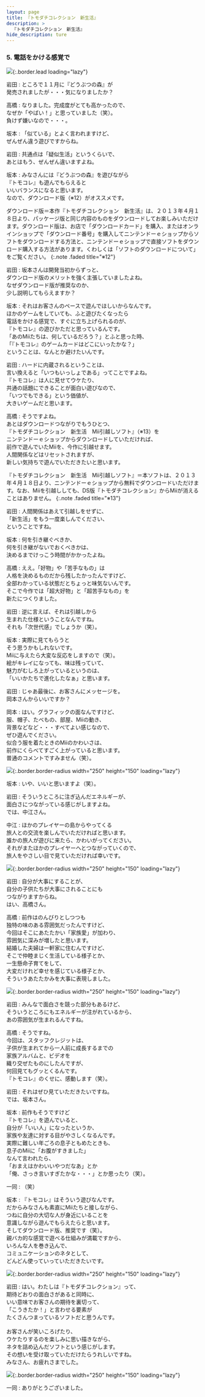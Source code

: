 ```yaml
---
layout: page
title: 『トモダチコレクション　新生活』
description: >
  『トモダチコレクション　新生活』
hide_description: ture
---
```


### 5. 電話をかける感覚で

![](/interviews/jp/3ds/ec6j/vol1/img/mainvisual5.jpg){:.border.lead loading="lazy"}

岩田
: ところで１１月に『どうぶつの森』が<br>発売されましたが・・・気になりましたか？ 

高橋
: なりました。完成度がとても高かったので、<br>なぜか「やばい！」と思っていました（笑）。<br>負けず嫌いなので・・・。

坂本
: 「似ている」とよく言われますけど、<br>ぜんぜん違う遊びですからね。

岩田
: 共通点は「疑似生活」というくらいで、<br>あとはもう、ぜんぜん違いますよね。

坂本
: みなさんには『どうぶつの森』を遊びながら<br>『トモコレ』も遊んでもらえると<br>いいバランスになると思います。<br>なので、ダウンロード版（※12）がオススメです。

ダウンロード版＝本作『トモダチコレクション　新生活』は、２０１３年４月１８日より、パッケージ版と同じ内容のものをダウンロードしてお楽しみいただけます。ダウンロード版は、お店で「ダウンロードカード」を購入、またはオンラインショップで「ダウンロード番号」を購入してニンテンドーｅショップからソフトをダウンロードする方法と、ニンテンドーｅショップで直接ソフトをダウンロード購入する方法があります。くわしくは「ソフトのダウンロードについて」をご覧ください。
{:.note .faded title="※12"}

岩田
: 坂本さんは開発当初からずっと、<br>ダウンロード版のメリットを強く主張していましたよね。<br>なぜダウンロード版が推奨なのか、<br>少し説明してもらえますか？

坂本
: それはお客さんのペースで遊んでほしいからなんです。<br>ほかのゲームをしていても、ふと遊びたくなったら<br>電話をかける感覚で、すぐに立ち上げられるのが、<br>『トモコレ』の遊びかただと思っているんです。<br>「あのMiiたちは、何しているだろう？」とふと思った時、<br>「『トモコレ』のゲームカードはどこにいったかな？」<br>ということは、なんとか避けたいんです。

岩田
: ハードに内蔵されるということは、<br>言い換えると「いつもいっしょである」ってことですよね。<br>『トモコレ』は人に見せてウケたり、<br>共通の話題にできることが面白い遊びなので、<br>「いつでもできる」という価値が、<br>大きいゲームだと思います。

高橋
: そうですよね。<br>あとはダウンロードつながりでもうひとつ、<br>『トモダチコレクション　新生活　Mii引越しソフト』（※13）を<br>ニンテンドーｅショップからダウンロードしていただければ、<br>前作で遊んでいたMiiを、今作に引越せます。<br>人間関係などはリセットされますが、<br>新しい気持ちで遊んでいただきたいと思います。

『トモダチコレクション　新生活　Mii引越しソフト』＝本ソフトは、２０１３年４月１８日より、ニンテンドーｅショップから無料でダウンロードいただけます。なお、Miiを引越ししても、DS版『トモダチコレクション』からMiiが消えることはありません。
{:.note .faded title="※13"}

岩田
: 人間関係はあえて引越しをせずに、<br>「新生活」をもう一度楽しんでください、<br>ということですね。

坂本
: 何を引き継ぐべきか、<br>何を引き継がないでおくべきかは、<br>決めるまでけっこう時間がかかったよね。

高橋
: ええ。「好物」や「苦手なもの」は<br>人格を決めるものだから残したかったんですけど、<br>全部わかっている状態だとちょっと味気ないんです。<br>そこで今作では「超大好物」と「超苦手なもの」を<br>新たにつくりました。

岩田
: 逆に言えば、それは引越しから<br>生まれた仕様ということなんですね。<br>それも「次世代感」でしょうか（笑）。

坂本
: 実際に見てもらうと<br>そう思うかもしれないです。<br>Miiに与えたら大変な反応をしますので（笑）。<br>絵がキレイになっても、味は残っていて、<br>魅力がむしろ上がっているというのは、<br>「いいかたちで進化したなぁ」と思います。

岩田
: じゃあ最後に、お客さんにメッセージを。<br>岡本さんからいいですか？

岡本
: はい。グラフィックの面なんですけど、<br>服、帽子、たべもの、部屋、Miiの動き、<br>背景などなど・・・すべてよい感じなので、<br>ぜひ遊んでください。<br>似合う服を着たときのMiiのかわいさは、<br>前作にくらべてすごく上がっていると思います。<br>普通のコメントですみません（笑）。

![](/interviews/jp/3ds/ec6j/vol1/img/photo13.jpg){:.border.border-radius width="250" height="150"  loading="lazy"}

坂本
: いや、いいと思いますよ（笑）。

岩田
: そういうところに注ぎ込んだエネルギーが、<br>面白さにつながっている感じがしますよね。<br>では、中江さん。

中江
: ほかのプレイヤーの島からやってくる<br>旅人との交流を楽しんでいただければと思います。<br>誰かの旅人が遊びに来たら、かわいがってください。<br>それがまたほかのプレイヤーへとつながっていくので、<br>旅人をやさしい目で見ていただければ幸いです。

![](/interviews/jp/3ds/ec6j/vol1/img/photo14.jpg){:.border.border-radius width="250" height="150"  loading="lazy"}

岩田
: 自分が大事にすることが、<br>自分の子供たちが大事にされることにも<br>つながりますからね。<br>はい、高橋さん。

高橋
: 前作はのんびりとしつつも<br>独特の味のある雰囲気だったんですけど、<br>今回はそこにあたたかい「家族愛」が加わり、<br>雰囲気に深みが増したと思います。<br>結婚した夫婦は一軒家に住むんですけど、<br>そこで仲睦まじく生活している様子とか、<br>一生懸命子育てをして、<br>大変だけれど幸せを感じている様子とか、<br>そういうあたたかみを大事に表現しました。

![](/interviews/jp/3ds/ec6j/vol1/img/photo15.jpg){:.border.border-radius width="250" height="150"  loading="lazy"}

岩田
: みんなで面白さを競った部分もあるけど、<br>そういうところにもエネルギーが注がれているから、<br>あの雰囲気が生まれるんですね。

高橋
: そうですね。<br>今回は、スタッフクレジットは、<br>子供が生まれてから一人前に成長するまでの<br>家族アルバムと、ビデオを<br>織り交ぜたものにしたんですが、<br>何回見てもグッとくるんです。<br>『トモコレ』のくせに、感動します（笑）。

岩田
: それはぜひ見ていただきたいですね。<br>では、坂本さん。

坂本
: 前作もそうですけど<br>『トモコレ』を遊んでいると、<br>自分が「いい人」になったというか、<br>家族や友達に対する目がやさしくなるんです。<br>実際に難しい年ごろの息子ともめたときも、<br>息子のMiiに「お腹がすきました」<br>なんて言われたら、<br>「おまえはかわいいやつだなあ」とか<br>「俺、さっき言いすぎたかな・・・」とか思ったり（笑）。

一同
: （笑）

坂本
: 『トモコレ』はそういう遊びなんです。<br>だからみなさんも素直にMiiたちと接しながら、<br>つねに自分の大切な人が身近にいることを<br>意識しながら遊んでもらえたらと思います。<br>そしてダウンロード版、推奨です（笑）。<br>親バカ的な感覚で遊べる仕組みが満載ですから、<br>いろんな人を巻き込んで、<br>コミュニケーションのネタとして、<br>どんどん使っていっていただきたいです。

![](/interviews/jp/3ds/ec6j/vol1/img/photo16.jpg){:.border.border-radius width="250" height="150"  loading="lazy"}

岩田
: はい。わたしは『トモダチコレクション』って、<br>期待どおりの面白さがあると同時に、<br>いい意味でお客さんの期待を裏切って、<br>「こうきたか！」と言わせる要素が<br>たくさんつまっているソフトだと思うんです。<br><br>お客さんが笑いころげたり、<br>ウケたりするのを楽しみに思い描きながら、<br>ネタを詰め込んだソフトという感じがします。<br>その想いを受け取っていただけたらうれしいですね。<br>みなさん、お疲れさまでした。

![](/interviews/jp/3ds/ec6j/vol1/img/photo17.jpg){:.border.border-radius width="250" height="150"  loading="lazy"}

一同
: ありがとうございました。
